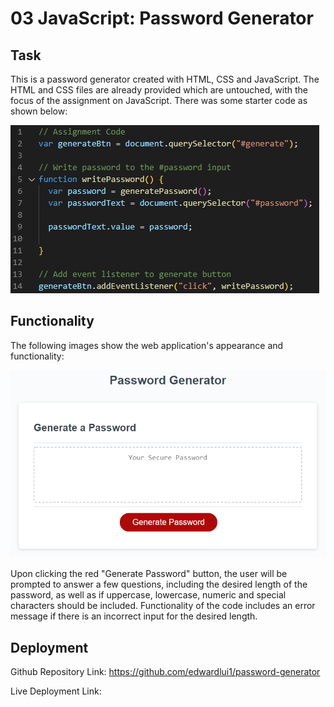 # 03 JavaScript: Password Generator

## Task
This is a password generator created with HTML, CSS and JavaScript. The HTML and CSS files are already provided which are untouched, with the focus of the assignment on JavaScript. There was some starter code as shown below:

![Starter Code](./Assets/images/starterjscode.png)

## Functionality
The following images show the web application's appearance and functionality:

![Password Generator](./Assets/images/03-javascript-homework-demo.png)

Upon clicking the red "Generate Password" button, the user will be prompted to answer a few questions, including the desired length of the password, as well as if uppercase, lowercase, numeric and special characters should be included. Functionality of the code includes an error message if there is an incorrect input for the desired length. 

## Deployment
Github Repository Link: https://github.com/edwardlui1/password-generator

Live Deployment Link: 